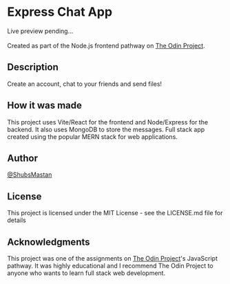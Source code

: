 # Express Chat App

<!-- [Live preview]().<br/><br/> -->

Live preview pending...<br/><br/>
Created as part of the Node.js frontend pathway on [The Odin Project](https://www.theodinproject.com/).

## Description

Create an account, chat to your friends and send files!

## How it was made

This project uses Vite/React for the frontend and Node/Express for the backend. It also uses MongoDB to store the messages. Full stack app created using the popular MERN stack for web applications.

## Author

[@ShubsMastan](https://github.com/shubsmastan)

<!-- ## Version History

- 1.0 (10/06/2023)
  - Initial release -->

## License

This project is licensed under the MIT License - see the LICENSE.md file for details

## Acknowledgments

This project was one of the assignments on [The Odin Project](https://www.theodinproject.com)'s JavaScript pathway. It was highly educational and I recommend The Odin Project to anyone who wants to learn full stack web development.
